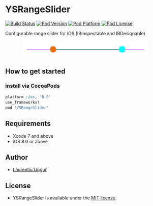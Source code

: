 YSRangeSlider
=========
[![Build Status](http://img.shields.io/travis/YardiSystems/YSRangeSlider/master.svg?style=flat)](https://travis-ci.org/YardiSystems/YSRangeSlider)
[![Pod Version](http://img.shields.io/cocoapods/v/YSRangeSlider.svg?style=flat)](http://cocoadocs.org/docsets/YSRangeSlider/)
[![Pod Platform](http://img.shields.io/cocoapods/p/YSRangeSlider.svg?style=flat)](http://cocoadocs.org/docsets/YSRangeSlider/)
[![Pod License](http://img.shields.io/cocoapods/l/YSRangeSlider.svg?style=flat)](https://www.apache.org/licenses/LICENSE-2.0.html)

Configurable range slider for iOS (IBInspectable and IBDesignable)

<p align="center" >
    <img src="YSRangeSlider.jpeg" title="YSRangeSlider demo image" float=center width=400>
</p>

## How to get started

### install via CocoaPods
```ruby
platform :ios, '8.0'
use_frameworks!
pod 'YSRangeSlider'
```

## Requirements

- Xcode 7 and above
- iOS 8.0 or above

## Author
- [Laurentiu Ungur](laurentiu.ungur@yardi.com)

## License
- YSRangeSlider is available under the [MIT license](LICENSE).
